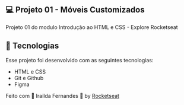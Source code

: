 ## 💻 Projeto 01 - Móveis Customizados

Projeto 01 do modulo Introdução ao HTML e CSS - Explore Rocketseat

## 🚀 Tecnologias

Esse projeto foi desenvolvido com as seguintes tecnologias:

- HTML e CSS
- Git e Github
- Figma

Feito com &#x1F49C; Irailda Fernandes &#x1F43B; by <a href="https://rocketseat.com.br/">Rocketseat</a>
